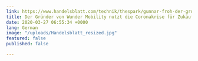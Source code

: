 ```yaml
---
link: https://www.handelsblatt.com/technik/thespark/gunnar-froh-der-gruender-von-wunder-mobility-nutzt-die-coronakrise-fuer-zukaeufe-/25688830.html
title: Der Gründer von Wunder Mobility nutzt die Coronakrise für Zukäufe
date: 2020-03-27 06:55:34 +0000
lang: German
image: "/uploads/Handelsblatt_resized.jpg"
featured: false
published: false

---
```

